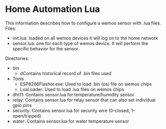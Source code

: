 <h1>Home Automation Lua</h1>
This information describes how to configure a wemos sensor with .lua files.<br>
Files:
<ul>
  <li>init.lua: loaded on all wemos devices it will log on to the home network</li>
  <li>sensor.lua: one for each type of wemos device.  It will perform the specific behavior for the sensor</li>
</ul>
Directories:
<ul>
<li>bin
    <ul>
    <li>dContains historical record of .bin files used </li>
    </ul>
</li>
<li>Tools
   <ul>
     <li>ESP8266Flasher.exe: Used to load .bin (os) file on wemos chips</li>
     <li>LuaLoader: Used to load .lua files on wemos chips</li>
   </ul>
<li>dht11: Contains sensor.lua for temperature/humidity sensor</li>
<li>relay: Contains sensor.lua for relay sensor that can also set individual gpio pins</li>
<li>security: Contains sensor.lua for security wire (0-closed, 1-open/tripped)</li>
<li>water: Contains sensor.lua for water temperature sensor</li>
</ul>
